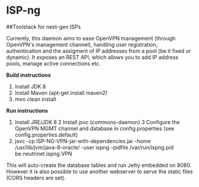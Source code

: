 ISP-ng
======

##Toolstack for next-gen ISPs

Currently, this daemon aims to ease OpenVPN management (through OpenVPN's management channel), handling user registration, authentication
and the assigment of IP addresses from a pool (be it fixed or dynamic). It exposes an REST API, which allows you to add 
IP address pools, manage active connections etc.

**Build instructions**

1. Install JDK 8
2. Install Maven (apt-get install maven2)
3. mvn clean install

**Run instructions**

1. Install JRE/JDK 8
2  Install jsvc (commons-daemon)
3  Configure the OpenVPN MGMT channel and database in config.properties (see config.properties.default)
4. jsvc -cp ISP-NG-VPN-jar-with-dependencies.jar -home /usr/lib/jvm/java-8-oracle/ -user ispng -pidfile /var/run/ispng.pid  be.neutrinet.ispng.VPN

This will auto-create the database tables and run Jetty embedded on 8080.
However it is also possible to use another webserver to serve the static files (CORS headers are set).

